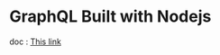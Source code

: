 <h1> GraphQL Built with Nodejs </h1>

<p> doc : <a href="https://docs.google.com/document/d/1KKIfajXJ4iI5gz9578I3HcUjlznVCDh1aqDUdAy34DQ">This link </a> </p>
